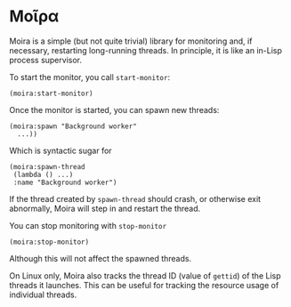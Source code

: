 # Μοῖρα

Moira is a simple (but not quite trivial) library for monitoring and,
if necessary, restarting long-running threads. In principle, it is
like an in-Lisp process supervisor.

To start the monitor, you call `start-monitor`:

    (moira:start-monitor)

Once the monitor is started, you can spawn new threads:

    (moira:spawn "Background worker"
      ...))

Which is syntactic sugar for

    (moira:spawn-thread
     (lambda () ...)
     :name "Background worker")

If the thread created by `spawn-thread` should crash, or otherwise
exit abnormally, Moira will step in and restart the thread.

You can stop monitoring with `stop-monitor`

    (moira:stop-monitor)

Although this will not affect the spawned threads.

On Linux only, Moira also tracks the thread ID (value of `gettid`) of
the Lisp threads it launches. This can be useful for tracking the
resource usage of individual threads.
